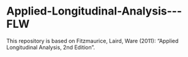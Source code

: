 # Applied-Longitudinal-Analysis---FLW
This repository is based on  Fitzmaurice, Laird, Ware (2011): “Applied Longitudinal Analysis, 2nd Edition”.
